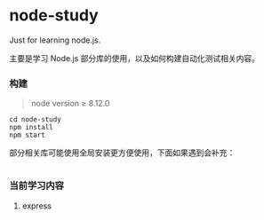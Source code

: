 # node-study
Just for learning node.js.

主要是学习 Node.js 部分库的使用，以及如何构建自动化测试相关内容。

### 构建

> node version ≥ 8.12.0

```
cd node-study
npm install
npm start
```

部分相关库可能使用全局安装更方便使用，下面如果遇到会补充：
```
```

### 当前学习内容

1. express



